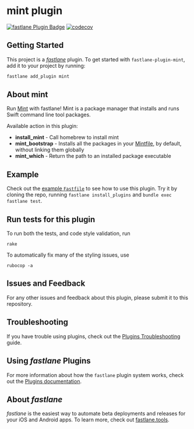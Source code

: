 # mint plugin

[![fastlane Plugin Badge](https://rawcdn.githack.com/fastlane/fastlane/master/fastlane/assets/plugin-badge.svg)](https://rubygems.org/gems/fastlane-plugin-mint)
[![codecov](https://codecov.io/gh/WezSieTato/fastlane-plugin-mint/branch/master/graph/badge.svg)](https://codecov.io/gh/WezSieTato/fastlane-plugin-mint)

## Getting Started

This project is a [_fastlane_](https://github.com/fastlane/fastlane) plugin. To get started with `fastlane-plugin-mint`, add it to your project by running:

```bash
fastlane add_plugin mint
```

## About mint

Run [Mint](https://github.com/yonaskolb/Mint) with fastlane! Mint is a package manager that installs and runs Swift command line tool packages.

Available action in this plugin:
 
 * __install_mint__ - Call homebrew to install mint
 * __mint_bootstrap__ - Installs all the packages in your [Mintfile](https://github.com/yonaskolb/Mint#mintfile), by default, without linking them globally
 * __mint_which__ - Return the path to an installed package executable
## Example

Check out the [example `Fastfile`](fastlane/Fastfile) to see how to use this plugin. Try it by cloning the repo, running `fastlane install_plugins` and `bundle exec fastlane test`.

## Run tests for this plugin

To run both the tests, and code style validation, run

```
rake
```

To automatically fix many of the styling issues, use
```
rubocop -a
```

## Issues and Feedback

For any other issues and feedback about this plugin, please submit it to this repository.

## Troubleshooting

If you have trouble using plugins, check out the [Plugins Troubleshooting](https://docs.fastlane.tools/plugins/plugins-troubleshooting/) guide.

## Using _fastlane_ Plugins

For more information about how the `fastlane` plugin system works, check out the [Plugins documentation](https://docs.fastlane.tools/plugins/create-plugin/).

## About _fastlane_

_fastlane_ is the easiest way to automate beta deployments and releases for your iOS and Android apps. To learn more, check out [fastlane.tools](https://fastlane.tools).
